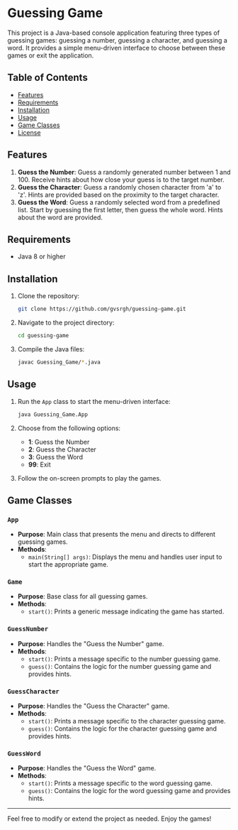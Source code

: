 # Guessing Game

This project is a Java-based console application featuring three types of guessing games: guessing a number, guessing a character, and guessing a word. It provides a simple menu-driven interface to choose between these games or exit the application.

## Table of Contents

- [Features](#features)
- [Requirements](#requirements)
- [Installation](#installation)
- [Usage](#usage)
- [Game Classes](#game-classes)
- [License](#license)

## Features

1. **Guess the Number**: Guess a randomly generated number between 1 and 100. Receive hints about how close your guess is to the target number.
2. **Guess the Character**: Guess a randomly chosen character from 'a' to 'z'. Hints are provided based on the proximity to the target character.
3. **Guess the Word**: Guess a randomly selected word from a predefined list. Start by guessing the first letter, then guess the whole word. Hints about the word are provided.

## Requirements

- Java 8 or higher

## Installation

1. Clone the repository:

   ```bash
   git clone https://github.com/gvsrgh/guessing-game.git
   ```

2. Navigate to the project directory:

   ```bash
   cd guessing-game
   ```

3. Compile the Java files:

   ```bash
   javac Guessing_Game/*.java
   ```

## Usage

1. Run the `App` class to start the menu-driven interface:

   ```bash
   java Guessing_Game.App
   ```

2. Choose from the following options:

   - **1**: Guess the Number
   - **2**: Guess the Character
   - **3**: Guess the Word
   - **99**: Exit

3. Follow the on-screen prompts to play the games.

## Game Classes

### `App`

- **Purpose**: Main class that presents the menu and directs to different guessing games.
- **Methods**:
  - `main(String[] args)`: Displays the menu and handles user input to start the appropriate game.

### `Game`

- **Purpose**: Base class for all guessing games.
- **Methods**:
  - `start()`: Prints a generic message indicating the game has started.

### `GuessNumber`

- **Purpose**: Handles the "Guess the Number" game.
- **Methods**:
  - `start()`: Prints a message specific to the number guessing game.
  - `guess()`: Contains the logic for the number guessing game and provides hints.

### `GuessCharacter`

- **Purpose**: Handles the "Guess the Character" game.
- **Methods**:
  - `start()`: Prints a message specific to the character guessing game.
  - `guess()`: Contains the logic for the character guessing game and provides hints.

### `GuessWord`

- **Purpose**: Handles the "Guess the Word" game.
- **Methods**:
  - `start()`: Prints a message specific to the word guessing game.
  - `guess()`: Contains the logic for the word guessing game and provides hints.

---

Feel free to modify or extend the project as needed. Enjoy the games!
```
